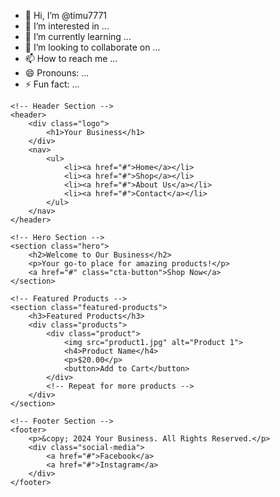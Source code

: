 - 👋 Hi, I’m @timu7771
- 👀 I’m interested in ...
- 🌱 I’m currently learning ...
- 💞️ I’m looking to collaborate on ...
- 📫 How to reach me ...
- 😄 Pronouns: ...
- ⚡ Fun fact: ...

<!---
timu7771/timu7771 is a ✨ special ✨ repository because its `README.md` (this file) appears on your GitHub profile.
You can click the Preview link to take a look at your changes.
--->
<!DOCTYPE html>
<html lang="en">
<head>
    <meta charset="UTF-8">
    <meta name="viewport" content="width=device-width, initial-scale=1.0">
    <meta http-equiv="X-UA-Compatible" content="ie=edge">
    <title>Your Business Name</title>
    <link rel="stylesheet" href="style.css">
</head>
<body>

    <!-- Header Section -->
    <header>
        <div class="logo">
            <h1>Your Business</h1>
        </div>
        <nav>
            <ul>
                <li><a href="#">Home</a></li>
                <li><a href="#">Shop</a></li>
                <li><a href="#">About Us</a></li>
                <li><a href="#">Contact</a></li>
            </ul>
        </nav>
    </header>

    <!-- Hero Section -->
    <section class="hero">
        <h2>Welcome to Our Business</h2>
        <p>Your go-to place for amazing products!</p>
        <a href="#" class="cta-button">Shop Now</a>
    </section>

    <!-- Featured Products -->
    <section class="featured-products">
        <h3>Featured Products</h3>
        <div class="products">
            <div class="product">
                <img src="product1.jpg" alt="Product 1">
                <h4>Product Name</h4>
                <p>$20.00</p>
                <button>Add to Cart</button>
            </div>
            <!-- Repeat for more products -->
        </div>
    </section>

    <!-- Footer Section -->
    <footer>
        <p>&copy; 2024 Your Business. All Rights Reserved.</p>
        <div class="social-media">
            <a href="#">Facebook</a>
            <a href="#">Instagram</a>
        </div>
    </footer>

</body>
</html>
